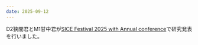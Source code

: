 ```yaml
---
date: 2025-09-12
---
```

D2狭間君とM1甘中君が[SICE Festival 2025 with Annual conference](https://sice.jp/siceac/sice2025/)で研究発表を行いました。
